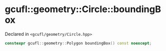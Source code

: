 # gcufl::geometry::Circle::boundingBox
Declared in `<gcufl/geometry/Circle.hpp>`
```cpp
constexpr gcufl::geometry::Polygon boundingBox() const noexcept;
```
